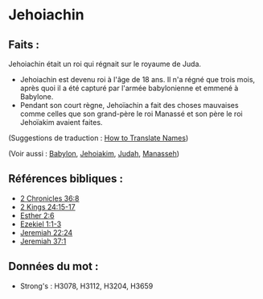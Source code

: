 # Jehoiachin

## Faits :

Jehoiachin était un roi qui régnait sur le royaume de Juda.

* Jehoiachin est devenu roi à l'âge de 18 ans. Il n'a régné que trois mois, après quoi il a été capturé par l'armée babylonienne et emmené à Babylone.
* Pendant son court règne, Jehoïachin a fait des choses mauvaises comme celles que son grand-père le roi Manassé et son père le roi Jehoïakim avaient faites.

(Suggestions de traduction : [How to Translate Names](rc://en/ta/man/translate/translate-names))

(Voir aussi : [Babylon](../names/babylon.md), [Jehoiakim](../names/jehoiakim.md), [Judah](../names/kingdomofjudah.md), [Manasseh](../names/manasseh.md))

## Références bibliques :

* [2 Chronicles 36:8](rc://en/tn/help/2ch/36/08)
* [2 Kings 24:15-17](rc://en/tn/help/2ki/24/15)
* [Esther 2:6](rc://en/tn/help/est/02/06)
* [Ezekiel 1:1-3](rc://en/tn/help/ezk/01/01)
* [Jeremiah 22:24](rc://en/tn/help/jer/22/24)
* [Jeremiah 37:1](rc://en/tn/help/jer/37/01)

## Données du mot :

* Strong's : H3078, H3112, H3204, H3659
